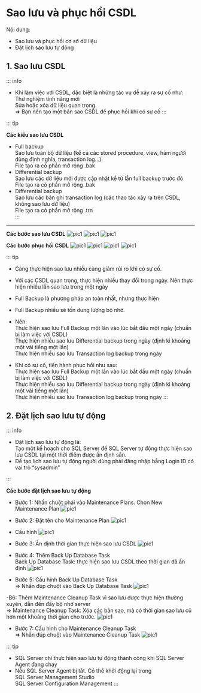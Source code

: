 <!-- ---
layout: Post
title: Bài 8. Quản trị CSDL với SQL Server
subtitle: Cơ sở dữ liệu
author: KhanhDan
date: 2023-07-22
useHeaderImage: false
headerImage: https://github.com/dangtranhuu/images/blob/main/angurvad/java-core/session1/banner.png?raw=true
headerMask: rgba(39, 77, 61, 0.61)
permalinkPattern: /ebook/sql-server/:slug/
tags:
  - SQL Server
--- -->

# Sao lưu và phục hồi CSDL

Nội dung: <br>

- Sao lưu và phục hồi cơ sở dữ liệu
- Đặt lịch sao lưu tự động

<!-- more -->

## 1. Sao lưu CSDL

::: info

- Khi làm việc với CSDL, đặc biệt là những tác vụ dễ xảy ra
sự cố như: <br>
Thử nghiệm tính năng mới <br>
Sửa hoặc xóa dữ liệu quan trọng. <br>
=> Bạn nên tạo một bản sao CSDL để phục hồi khi có sự cố
:::

::: tip

**Các kiểu sao lưu CSDL** <br>
- Full backup <br>
Sao lưu toàn bộ dữ liệu (kể cả các stored procedure, view,
hàm người dùng định nghĩa, transaction log…). <br>
File tạo ra có phần mở rộng .bak <br>
- Differential backup <br>
Sao lưu các dữ liệu mới được cập nhật kể từ lần full backup trước đó <br>
File tạo ra có phần mở rộng .bak <br>
- Differential backup <br>
Sao lưu các bản ghi transaction log (các thao tác xảy ra trên
CSDL, không sao lưu dữ liệu) <br>
File tạo ra có phần mở rộng .trn <br>
:::
---

**Các bước sao lưu CSDL**
![pic1](https://github.com/dangtranhuu/images/blob/main/angurvad/sql-server/session_8/Hinh_1.png?raw=true)
![pic1](https://github.com/dangtranhuu/images/blob/main/angurvad/sql-server/session_8/Hinh_2.png?raw=true)
![pic1](https://github.com/dangtranhuu/images/blob/main/angurvad/sql-server/session_8/Hinh_3.png?raw=true)

**Các bước phục hồi CSDL**
![pic1](https://github.com/dangtranhuu/images/blob/main/angurvad/sql-server/session_8/Hinh_4.png?raw=true)
![pic1](https://github.com/dangtranhuu/images/blob/main/angurvad/sql-server/session_8/Hinh_5.png?raw=true)
![pic1](https://github.com/dangtranhuu/images/blob/main/angurvad/sql-server/session_8/Hinh_6.png?raw=true)
![pic1](https://github.com/dangtranhuu/images/blob/main/angurvad/sql-server/session_8/Hinh_7.png?raw=true)

::: tip

- Càng thực hiện sao lưu nhiều càng giảm rủi ro khi có sự cố.

- Với các CSDL quan trọng, thực hiện nhiều thay đổi trong ngày. Nên thực hiện nhiều lần sao lưu trong một ngày

- Full Backup là phương pháp an toàn nhất, nhưng thực hiện

- Full Backup nhiều sẽ tốn dung lượng bộ nhớ.

- Nên: <br>
Thực hiện sao lưu Full Backup một lần vào lúc bắt đầu một
ngày (chuẩn bị làm việc với CSDL) <br>
Thực hiện nhiều sao lưu Differential backup trong ngày (định kì khoảng một vài tiếng một lần) <br>
Thực hiện nhiều sao lưu Transaction log backup trong ngày

- Khi có sự cố, tiến hành phục hồi như sau: <br>
Thực hiện sao lưu Full Backup một lần vào lúc bắt đầu một ngày (chuẩn bị làm việc với CSDL) <br>
Thực hiện nhiều sao lưu Differential backup trong ngày (định kì khoảng một vài tiếng một lần) <br>
Thực hiện nhiều sao lưu Transaction log backup trong ngày
:::

## 2. Đặt lịch sao lưu tự động

::: info

- Đặt lịch sao lưu tự động là: <br>
Tạo một kế hoạch cho SQL Server để SQL Server tự động
thực hiện sao lưu CSDL tại một thời điểm được ấn định sẵn.
- Để tạo lịch sao lưu tự động người dùng phải đăng nhập
bằng Login ID có vai trò “sysadmin”

:::

**Các bước đặt lịch sao lưu tự động**
- Bước 1: Nhấn chuột phải vào Maintenance Plans. Chọn New Maintenance Plan
![pic1](https://github.com/dangtranhuu/images/blob/main/angurvad/sql-server/session_8/Hinh_8.png?raw=true)

- Bước 2: Đặt tên cho Maintenance Plan
![pic1](https://github.com/dangtranhuu/images/blob/main/angurvad/sql-server/session_8/Hinh_9.png?raw=true)

 - Cấu hình
![pic1](https://github.com/dangtranhuu/images/blob/main/angurvad/sql-server/session_8/Hinh_10.png?raw=true)

 - Bước 3: Ấn định thời gian thực hiện sao lưu CSDL
![pic1](https://github.com/dangtranhuu/images/blob/main/angurvad/sql-server/session_8/Hinh_11.png?raw=true)

- Bước 4: Thêm Back Up Database Task <br>
Back Up Database Task: thực hiện sao lưu CSDL theo thời
gian đã ấn định
![pic1](https://github.com/dangtranhuu/images/blob/main/angurvad/sql-server/session_8/Hinh_12.png?raw=true)
 
- Bước 5: Cấu hình Back Up Database Task <br>
=> Nhấn đúp chuột vào Back Up Database Task
![pic1](https://github.com/dangtranhuu/images/blob/main/angurvad/sql-server/session_8/Hinh_13.png?raw=true)

-B6: Thêm Maintenance Cleanup Task vì sao lưu được thực hiện thường xuyên, dẫn đến đầy bộ nhớ server <br>
=> Maintenance Cleanup Task: Xóa các bản sao, mà có thời gian sao lưu cũ hơn một khoảng thời gian cho trước.
![pic1](https://github.com/dangtranhuu/images/blob/main/angurvad/sql-server/session_8/Hinh_14.png?raw=true)

- Bước 7: Cấu hình cho Maintenance Cleanup Task <br>
=> Nhấn đúp chuột vào Maintenance Cleanup Task
![pic1](https://github.com/dangtranhuu/images/blob/main/angurvad/sql-server/session_8/Hinh_15.png?raw=true)

::: tip
- SQL Server chỉ thực hiện sao lưu tự động thành công
khi SQL Server Agent đang chạy
- Nếu SQL Server Agent bị tắt. Có thể khởi động lại trong <br>
SQL Server Management Studio <br>
SQL Server Configuration Management
:::
